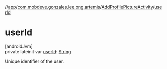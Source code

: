 //[app](../../../index.md)/[com.mobdeve.gonzales.lee.ong.artemis](../index.md)/[AddProfilePictureActivity](index.md)/[userId](user-id.md)

# userId

[androidJvm]\
private lateinit var [userId](user-id.md): [String](https://kotlinlang.org/api/latest/jvm/stdlib/kotlin/-string/index.html)

Unique identifier of the user.
